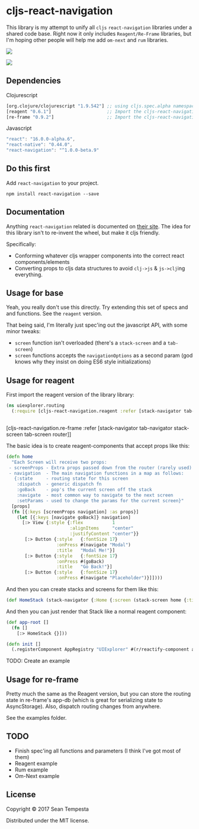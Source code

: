 # cljs-react-navigation

This library is my attempt to unify all `cljs` `react-navigation` libraries under a shared code base.  Right now it only includes `Reagent/Re-Frame` libraries, but I'm hoping other people will help me add `om-next` and `rum` libraries.   

![](https://clojars.org/cljs-react-navigation/latest-version.svg)

![](https://media.giphy.com/media/3o7bu14rq4AVqTK1Nu/giphy.gif)

## Dependencies

Clojurescript
```clojure
[org.clojure/clojurescript "1.9.542"] ;; using cljs.spec.alpha namespace
[reagent "0.6.1"]                     ;; Import the cljs-react-navigation.reagent namespace
[re-frame "0.9.2"]                    ;; Import the cljs-react-navigation.re-frame namespace
```

Javascript
```js
"react": "16.0.0-alpha.6",
"react-native": "0.44.0",
"react-navigation": "^1.0.0-beta.9"
```

## Do this first

Add `react-navigation` to your project.
```
npm install react-navigation --save
```

## Documentation

Anything `react-navigation` related is documented on [their site](https://reactnavigation.org/docs/intro/).  The idea for this library isn't to re-invent the wheel, but make it cljs friendly.  

Specifically:
- Conforming whatever cljs wrapper components into the correct react components/elements
- Converting props to cljs data structures to avoid `clj->js` & `js->clj`ing everything.


## Usage for base

Yeah, you really don't use this directly.  Try extending this set of specs and and functions.  See the `reagent` version.

That being said, I'm literally just spec'ing out the javascript API, with some minor tweaks:
- `screen` function isn't overloaded (there's a `stack-screen` and a `tab-screen`)
- `screen` functions accepts the `navigationOptions` as a second param (god knows why they insist on doing ES6 style initializations) 

## Usage for reagent

First import the reagent version of the library library:
```clojure
(ns uiexplorer.routing
  (:require [cljs-react-navigation.reagent :refer [stack-navigator tab-navigator stack-screen tab-screen router]]))
           
```
 [cljs-react-navigation.re-frame :refer [stack-navigator tab-navigator stack-screen tab-screen router]]
           

The basic idea is to create reagent-components that accept props like this:

```clojure
(defn home
  "Each Screen will receive two props:
 - screenProps - Extra props passed down from the router (rarely used)
 - navigation  - The main navigation functions in a map as follows:
   {:state     - routing state for this screen
    :dispatch  - generic dispatch fn
    :goBack    - pop's the current screen off the stack
    :navigate  - most common way to navigate to the next screen
    :setParams - used to change the params for the current screen}"
  [props]
  (fn [{:keys [screenProps navigation] :as props}]
    (let [{:keys [navigate goBack]} navigation]
      [:> View {:style {:flex           1
                        :alignItems     "center"
                        :justifyContent "center"}}
       [:> Button {:style   {:fontSize 17}
                   :onPress #(navigate "Modal")
                   :title   "Modal Me!"}]
       [:> Button {:style   {:fontSize 17}
                   :onPress #(goBack)
                   :title   "Go Back!"}]
       [:> Button {:style   {:fontSize 17}
                   :onPress #(navigate "Placeholder")}]])))
```

And then you can create stacks and screens for them like this:
```clojure
(def HomeStack (stack-navigator {:Home {:screen (stack-screen home {:title "Home"})}}))

```

And then you can just render that Stack like a normal reagent component:

```clojure
(def app-root []
  (fn []
    [:> HomeStack {}]))

(defn init []
  (.registerComponent AppRegistry "UIExplorer" #(r/reactify-component app-root)))
```


TODO: Create an example


## Usage for re-frame

Pretty much the same as the Reagent version, but you can store the routing state in re-frame's app-db (which is great for serializing state to AsyncStorage).  Also, dispatch routing changes from anywhere. 

See the examples folder.

## TODO

- Finish spec'ing all functions and parameters (I think I've got most of them)
- Reagent example
- Rum example
- Om-Next example


## License

Copyright © 2017 Sean Tempesta

Distributed under the MIT license.